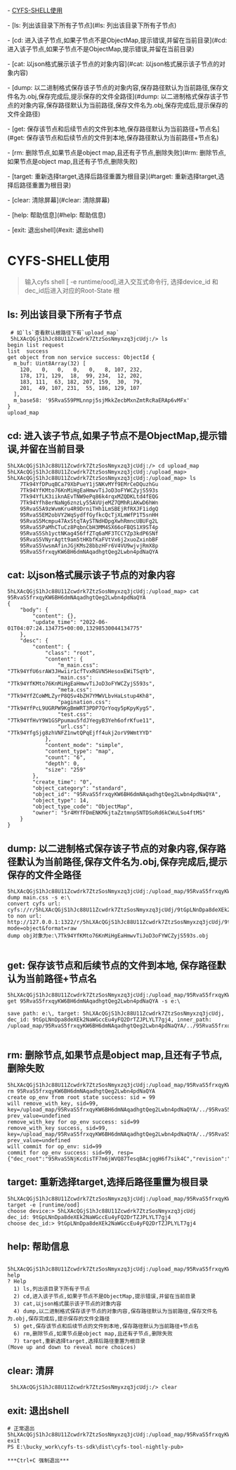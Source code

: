 \- [CYFS-SHELL使用](#CYFS-SHELL使用)

 \- [ls: 列出该目录下所有子节点](#ls: 列出该目录下所有子节点)

 \- [cd: 进入该子节点,如果子节点不是ObjectMap,提示错误,并留在当前目录](#cd: 进入该子节点,如果子节点不是ObjectMap,提示错误,并留在当前目录)

 \- [cat: 以json格式展示该子节点的对象内容](#cat: 以json格式展示该子节点的对象内容)

 \- [dump: 以二进制格式保存该子节点的对象内容,保存路径默认为当前路径,保存文件名为.obj,保存完成后,提示保存的文件全路径](#dump: 以二进制格式保存该子节点的对象内容,保存路径默认为当前路径,保存文件名为.obj,保存完成后,提示保存的文件全路径)

 \- [get: 保存该节点和后续节点的文件到本地,保存路径默认为当前路径+节点名](#get: 保存该节点和后续节点的文件到本地,保存路径默认为当前路径+节点名)

 \- [rm: 删除节点,如果节点是object map,且还有子节点,删除失败](#rm: 删除节点,如果节点是object map,且还有子节点,删除失败)

 \- [target: 重新选择target,选择后路径重置为根目录](#target: 重新选择target,选择后路径重置为根目录)

 \- [clear: 清除屏幕](#clear: 清除屏幕)

 \- [help: 帮助信息](#help: 帮助信息)

 \- [exit: 退出shell](#exit: 退出shell)

# CYFS-SHELL使用

> 输入cyfs shell [ -e runtime/ood],进入交互式命令行, 选择device_id 和 dec_id后进入对应的Root-State 根



## ls: 列出该目录下所有子节点

```shell
 # 如`ls`查看默认根路径下有`upload_map`
 5hLXAcQGjS1hJc88U11Zcwdrk7ZtzSosNmyxzq3jcUdj:/> ls
begin list request
list  success
get object from non service success: ObjectId {
  m_buf: Uint8Array(32) [
    120,   0,   0,   0,   0,   8, 107, 232,
    178, 171, 129,  18,  99, 234,  12, 202,
    183, 111,  63, 182, 207, 159,  30,  79,
    201,  49, 107, 231,  55, 186, 129, 107
  ],
  m_base58: '95RvaS59PMLnnpj5sjMkkZecbMxnZmtRcRaERAp6vMFx'
}
upload_map
```

## cd: 进入该子节点,如果子节点不是ObjectMap,提示错误,并留在当前目录

```shell
5hLXAcQGjS1hJc88U11Zcwdrk7ZtzSosNmyxzq3jcUdj:/> cd upload_map
5hLXAcQGjS1hJc88U11Zcwdrk7ZtzSosNmyxzq3jcUdj:/upload_map>
5hLXAcQGjS1hJc88U11Zcwdrk7ZtzSosNmyxzq3jcUdj:/upload_map> ls
    7Tk94YfDPuqBCa79XbPueY1jSNKvMYf9EMrCeDQuzhGu
    7Tk94YfKMto76KnMiHgEaHmwvTiJoD3oFYWCZyjS593s
    7Tk94YfLK3iiknAEvTNW9ePq86k4rqxMZQDKLtd4fEQG
    7Tk94Yfh8erNaNg6znzLy55AVUjeMZ7QMhRiAKwD6hWn
    95RvaS5A9zWvmKru4R9DrniTHh1LmSBEjRfRXJF1idgQ
    95RvaS5EM2obVY2WqSydffGyfkcQcTjXLmWfP1T5snHH
    95RvaS5Mcmpu47AxStqTAySTNdHDpgXwhRmncUBUFg2L
    95RvaS5PaMhCTuCz8PqbnCbH3MM4SX66oFBQS1X9ST4p
    95RvaS5Sh1yctNKag456ffZTq6aMF3TCCYZp3kdP6SNf
    95RvaS5VNyrAgtt9am5tHKbfKaFVtVx6j2xuoZxinbBF
    95RvaS5VwsmAfinJGjKMs28bbzHFr6V4VU9wjvjRmX8p
    95RvaS5frxqyKW6BH6dmNAqadhgtQeg2Lwbn4pdNaQYA

```



## cat: 以json格式展示该子节点的对象内容

``` shell
5hLXAcQGjS1hJc88U11Zcwdrk7ZtzSosNmyxzq3jcUdj:/upload_map> cat 95RvaS5frxqyKW6BH6dmNAqadhgtQeg2Lwbn4pdNaQYA
{
    "body": {
        "content": {},
        "update_time": "2022-06-01T04:07:24.134775+00:00,13298530044134775"
    },
    "desc": {
        "content": {
            "class": "root",
            "content": {
                "m_main.css": "7Tk94YfU6srAW3JHwiir1cfTvxRGVN5HesoxEWiTSqYb",
                "main.css": "7Tk94YfKMto76KnMiHgEaHmwvTiJoD3oFYWCZyjS593s",
                "meta.css": "7Tk94YfZCoWMLZyrP8QSv4bZH7YMWVLbvHaLstup4Kh8",
                "pagination.css": "7Tk94YfPcL9UGRPW9KgBmWRT3PDP7QrYoqy5pKpyKygS",
                "test.css": "7Tk94YfHvY9W1GSPpumau5fdJYegyB3Yeh6ofrKfue11",
                "url.css": "7Tk94YfgSjg8zhVNFZ1nwtQPqEjff4ukj2orV9WmtYYD"
            },
            "content_mode": "simple",
            "content_type": "map",
            "count": "6",
            "depth": 0,
            "size": "259"
        },
        "create_time": "0",
        "object_category": "standard",
        "object_id": "95RvaS5frxqyKW6BH6dmNAqadhgtQeg2Lwbn4pdNaQYA",
        "object_type": 14,
        "object_type_code": "ObjectMap",
        "owner": "5r4MYfFDmENKMkjtaZztmnpSNTDSoRd6kCWuLSo4ftMS"
    }
}
```



## dump: 以二进制格式保存该子节点的对象内容,保存路径默认为当前路径,保存文件名为.obj,保存完成后,提示保存的文件全路径

```shell
5hLXAcQGjS1hJc88U11Zcwdrk7ZtzSosNmyxzq3jcUdj:/upload_map/95RvaS5frxqyKW6BH6dmNAqadhgtQeg2Lwbn4pdNaQYA> dump main.css -s e:\
convert cyfs url: cyfs://r/5hLXAcQGjS1hJc88U11Zcwdrk7ZtzSosNmyxzq3jcUdj/9tGpLNnDpa8deXEk2NaWGccEu4yFQ2DrTZJPLYLT7gj4//upload_map/95RvaS5frxqyKW6BH6dmNAqadhgtQeg2Lwbn4pdNaQYA/main.css to non url: http://127.0.0.1:1322/r/5hLXAcQGjS1hJc88U11Zcwdrk7ZtzSosNmyxzq3jcUdj/9tGpLNnDpa8deXEk2NaWGccEu4yFQ2DrTZJPLYLT7gj4//upload_map/95RvaS5frxqyKW6BH6dmNAqadhgtQeg2Lwbn4pdNaQYA/main.css?mode=object&format=raw
dump obj对象为e:\7Tk94YfKMto76KnMiHgEaHmwvTiJoD3oFYWCZyjS593s.obj
 
```



## get: 保存该节点和后续节点的文件到本地, 保存路径默认为当前路径+节点名

```shell
5hLXAcQGjS1hJc88U11Zcwdrk7ZtzSosNmyxzq3jcUdj:/upload_map/95RvaS5frxqyKW6BH6dmNAqadhgtQeg2Lwbn4pdNaQYA/..> get 95RvaS5frxqyKW6BH6dmNAqadhgtQeg2Lwbn4pdNaQYA -s e:\

save path: e:\, target: 5hLXAcQGjS1hJc88U11Zcwdrk7ZtzSosNmyxzq3jcUdj, dec_id: 9tGpLNnDpa8deXEk2NaWGccEu4yFQ2DrTZJPLYLT7gj4, inner_path: /upload_map/95RvaS5frxqyKW6BH6dmNAqadhgtQeg2Lwbn4pdNaQYA/../95RvaS5frxqyKW6BH6dmNAqadhgtQeg2Lwbn4pdNaQYA


```



## rm: 删除节点,如果节点是object map,且还有子节点,删除失败

```shell
5hLXAcQGjS1hJc88U11Zcwdrk7ZtzSosNmyxzq3jcUdj:/upload_map/95RvaS5frxqyKW6BH6dmNAqadhgtQeg2Lwbn4pdNaQYA/..> rm 95RvaS5frxqyKW6BH6dmNAqadhgtQeg2Lwbn4pdNaQYA
create op_env from root state success: sid = 99
will remove_with_key, sid=99, key=/upload_map/95RvaS5frxqyKW6BH6dmNAqadhgtQeg2Lwbn4pdNaQYA/../95RvaS5frxqyKW6BH6dmNAqadhgtQeg2Lwbn4pdNaQYA, prev_value=undefined
remove_with_key for op_env success: sid=99
remove_with_key success, sid=99, key=/upload_map/95RvaS5frxqyKW6BH6dmNAqadhgtQeg2Lwbn4pdNaQYA/../95RvaS5frxqyKW6BH6dmNAqadhgtQeg2Lwbn4pdNaQYA, prev_value=undefined
will commit for op_env: sid=99
commit for op_env success: sid=99, resp={"dec_root":"95RvaS5NjKcdisTF7m6jWVQ87TesqBAcjqgH6f7sik4C","revision":"14","root":"95RvaS5NjKcdisTF7m6jWVQ87TesqBAcjqgH6f7sik4C"}
```



## target: 重新选择target,选择后路径重置为根目录

```shell
5hLXAcQGjS1hJc88U11Zcwdrk7ZtzSosNmyxzq3jcUdj:/upload_map/95RvaS5frxqyKW6BH6dmNAqadhgtQeg2Lwbn4pdNaQYA/..>  target -e [runtime/ood]
choose device:> 5hLXAcQGjS1hJc88U11Zcwdrk7ZtzSosNmyxzq3jcUdj
dec_id: 9tGpLNnDpa8deXEk2NaWGccEu4yFQ2DrTZJPLYLT7gj4
choose dec_id:> 9tGpLNnDpa8deXEk2NaWGccEu4yFQ2DrTZJPLYLT7gj4
```



## help: 帮助信息

```shell
 5hLXAcQGjS1hJc88U11Zcwdrk7ZtzSosNmyxzq3jcUdj:/upload_map/95RvaS5frxqyKW6BH6dmNAqadhgtQeg2Lwbn4pdNaQYA/..> help
? Help 
  1) ls,列出该目录下所有子节点
  2) cd,进入该子节点,如果子节点不是ObjectMap,提示错误,并留在当前目录
  3) cat,以json格式展示该子节点的对象内容
  4) dump,以二进制格式保存该子节点的对象内容,保存路径默认为当前路径,保存文件名为.obj,保存完成后,提示保存的文件全路径
  5) get,保存该节点和后续节点的文件到本地,保存路径默认为当前路径+节点名
  6) rm,删除节点,如果节点是object map,且还有子节点,删除失败
  7) target,重新选择target,选择后路径重置为根目录
(Move up and down to reveal more choices)
```

## clear: 清屏
```shell
 5hLXAcQGjS1hJc88U11Zcwdrk7ZtzSosNmyxzq3jcUdj:/> clear
```

## exit: 退出shell

```shell
# 正常退出
5hLXAcQGjS1hJc88U11Zcwdrk7ZtzSosNmyxzq3jcUdj:/upload_map/95RvaS5frxqyKW6BH6dmNAqadhgtQeg2Lwbn4pdNaQYA/..> exit
PS E:\bucky_work\cyfs-ts-sdk\dist\cyfs-tool-nightly-pub> 

***Ctrl+C 强制退出***
```

